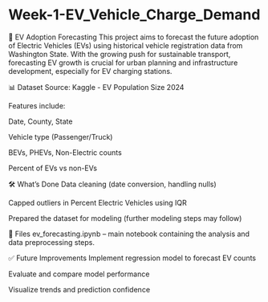 # Week-1-EV_Vehicle_Charge_Demand
🚗 EV Adoption Forecasting
This project aims to forecast the future adoption of Electric Vehicles (EVs) using historical vehicle registration data from Washington State. With the growing push for sustainable transport, forecasting EV growth is crucial for urban planning and infrastructure development, especially for EV charging stations.

📊 Dataset
Source: Kaggle - EV Population Size 2024

Features include:

Date, County, State

Vehicle type (Passenger/Truck)

BEVs, PHEVs, Non-Electric counts

Percent of EVs vs non-EVs

🛠️ What’s Done
Data cleaning (date conversion, handling nulls)

Capped outliers in Percent Electric Vehicles using IQR

Prepared the dataset for modeling (further modeling steps may follow)

📁 Files
ev_forecasting.ipynb – main notebook containing the analysis and data preprocessing steps.

✅ Future Improvements
Implement regression model to forecast EV counts

Evaluate and compare model performance

Visualize trends and prediction confidence

